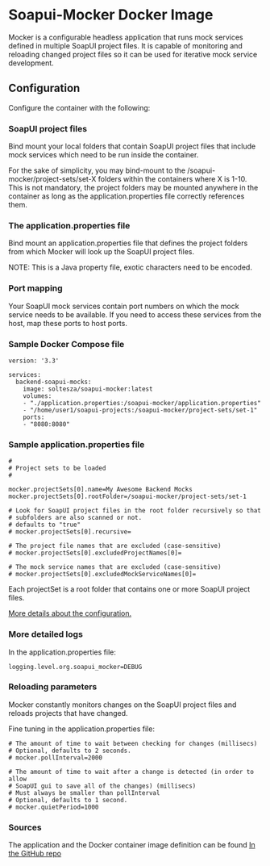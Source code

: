# Soapui-Mocker Docker Image

Mocker is a configurable headless application that runs mock services defined in multiple SoapUI project files. It is capable of monitoring and reloading changed project files so it can be used for iterative mock service development.

## Configuration

Configure the container with the following:

### SoapUI project files

Bind mount your local folders that contain SoapUI project files that include mock services which need to be run inside the container.

For the sake of simplicity, you may bind-mount to the /soapui-mocker/project-sets/set-X folders within the containers where X is 1-10. This is not mandatory, the project folders may be mounted anywhere in the container as long as the application.properties file correctly references them.


### The application.properties file

Bind mount an application.properties file that defines the project folders from which Mocker will look up the SoapUI project files.

NOTE: This is a Java property file, exotic characters need to be encoded. 

### Port mapping

Your SoapUI mock services contain port numbers on which the mock service needs to be available. If you need to access these services from the host, map these ports to host ports.

### Sample Docker Compose file

    version: '3.3'

    services:
      backend-soapui-mocks:
        image: soltesza/soapui-mocker:latest
        volumes:
        - "./application.properties:/soapui-mocker/application.properties"
        - "/home/user1/soapui-projects:/soapui-mocker/project-sets/set-1"
        ports:
        - "8080:8080"


### Sample application.properties file

    #
    # Project sets to be loaded
    #
    
    mocker.projectSets[0].name=My Awesome Backend Mocks
    mocker.projectSets[0].rootFolder=/soapui-mocker/project-sets/set-1
    
    # Look for SoapUI project files in the root folder recursively so that
    # subfolders are also scanned or not.
    # defaults to "true"
    # mocker.projectSets[0].recursive=
    
    # The project file names that are excluded (case-sensitive)
    # mocker.projectSets[0].excludedProjectNames[0]=
    
    # The mock service names that are excluded (case-sensitive)
    # mocker.projectSets[0].excludedMockServiceNames[0]=

Each projectSet is a root folder that contains one or more SoapUI project files.

[More details about the configuration.](https://github.com/asoltesz/soapui-mocker/blob/master/application/src/main/resources/application.properties)
    
### More detailed logs

In the application.properties file:

    logging.level.org.soapui_mocker=DEBUG

### Reloading parameters

Mocker constantly monitors changes on the SoapUI project files and reloads projects that have changed.

Fine tuning in the application.properties file:

    # The amount of time to wait between checking for changes (millisecs)
    # Optional, defaults to 2 seconds.
    # mocker.pollInterval=2000
    
    # The amount of time to wait after a change is detected (in order to allow
    # SoapUI gui to save all of the changes) (millisecs)
    # Must always be smaller than pollInterval
    # Optional, defaults to 1 second.
    # mocker.quietPeriod=1000

### Sources

The application and the Docker container image definition can be found [In the GitHub repo](https://github.com/asoltesz/soapui-mocker)
